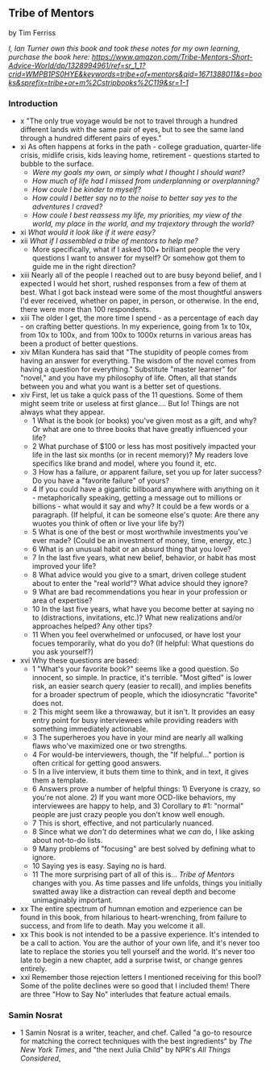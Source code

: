 ## Tribe of Mentors

by Tim Ferriss

*I, Ian Turner own this book and took these notes for my own learning, purchase
the book here: https://www.amazon.com/Tribe-Mentors-Short-Advice-World/dp/1328994961/ref=sr_1_1?crid=WMPB1PS0HYE&keywords=tribe+of+mentors&qid=1671388011&s=books&sprefix=tribe+or+m%2Cstripbooks%2C119&sr=1-1*

### Introduction
* x "The only true voyage would be not to travel through a hundred different
    lands with the same pair of eyes, but to see the same land through a hundred
    different pairs of eyes."
* xi As often happens at forks in the path - college graduation, quarter-life
    crisis, midlife crisis, kids leaving home, retirement - questions started to
    bubble to the surface.
    + *Were my goals my own, or simply what I thought I should want?*
    + *How much of life had I missed from underplanning or overplanning?*
    + *How coule I be kinder to myself?*
    + *How could I better say no to the noise to better say yes to the
        adventures I craved?*
    + *How coule I best reassess my life, my priorities, my view of the world,
        my place in the world, and my trajextory through the world?*
* xi *What would it look like if it were easy?*
* xii *What if I assembled a tribe of mentors to help me?*
    + More specifically, what if I asked 100+ brilliant people the very
        questions I want to answer for myself? Or somehow got them to guide me
        in the right direction?
* xiii Nearly all of the people I reached out to are busy beyond belief, and I
    expected I would het short, rushed responses from a few of them at best.
    What I got back instead were some of the most thoughtful answers I'd ever
    received, whether on paper, in person, or otherwise. In the end, there were
    more than 100 respondents.
* xiii The older I get, the more time I spend - as a percentage of each day - on
    crafting better questions. In my experience, going from 1x to 10x, from 10x
    to 100x, and from 100x to 1000x returns in various areas has been a product
    of better questions.
* xiv Milan Kundera has said that "The stupidity of people comes from having an
    answer for everything. The wisdom of the novel comes from having a question
    for everything." Substitute "master learner" for "novel," and you have my
    philosophy of life. Often, all that stands between you and what you want is
    a better set of questions.
* xiv First, let us take a quick pass of the 11 questions. Some of them might
    seem trite or useless at first glance.... But lo! Things are not always what
    they appear.
    + 1 What is the book (or books) you've given most as a gift, and why? Or
        what are one to three books that have greatly influenced your life?
    + 2 What purchase of $100 or less has most positively impacted your life in
        the last six months (or in recent memory)? My readers love specifics
        like brand and model, where you found it, etc.
    + 3 How has a failure, or apparent failure, set you up for later success? Do
        you have a "favorite failure" of yours?
    + 4 If you could have a gigantic billboard anywhere with anything on it -
        metaphorically speaking, getting a message out to millions or billions -
        what would it say and why? It could be a few words or a paragraph. (If
        helpful, it can be someone else's quote: Are there any wuotes you think
        of often or live your life by?)
    + 5 What is one of the best or most worthwhile investments you've ever made?
        (Could be an investment of money, time, energy, etc.)
    + 6 What is an unusual habit or an absurd thing that you love?
    + 7 In the last five years, what new belief, behavior, or habit has most
        improved your life?
    + 8 What advice would you give to a smart, driven college student about to
        enter the "real world"? What advice should they ignore?
    + 9 What are bad recommendations you hear in your profession or area of
        expertise?
    + 10 In the last five years, what have you become better at saying no to
        (distractions, invitations, etc.)? What new realizations and/or
        approaches helped? Any other tips?
    + 11 When you feel overwhelmed or unfocused, or have lost your focues
        temporarily, what do you do? (If helpful: What questions do you ask
        yourself?)
* xvi Why these questions are based:
    + 1 "What's your favorite book?" seems like a good question. So innocent, so
        simple. In practice, it's terrible. "Most gifted" is lower risk, an
        easier search query (easier to recall), and implies benefits for a
        broader spectrum of people, which the idiosyncratic "favorite" does not.
    + 2 This might seem like a throwaway, but it isn't. It provides an easy
        entry point for busy interviewees while providing readers with something
        immediately actionable.
    + 3 The superheroes you have in your mind are nearly all walking flaws
        who've maximized one or two strengths.
    + 4 For would-be interviewers, though, the "If helpful..." portion is often
        critical for getting good answers.
    + 5 In a live interview, it buts them time to think, and in text, it gives
        them a template.
    + 6 Answers prove a number of helpful things: 1) Everyone is crazy, so
        you're not alone. 2) If you want more OCD-like behaviors, my
        interviewees are happy to help, and 3) Corollary to #1: "normal" people
        are just crazy people you don't know well enough.
    + 7 This is short, effective, and not particularly nuanced.
    + 8 Since what we *don't* do determines what we *can* do, I like asking
        about not-to-do lists.
    + 9 Many problems of "focusing" are best solved by defining what to ignore.
    + 10 Saying yes is easy. Saying no is hard.
    + 11 The more surprising part of all of this is... *Tribe of Mentors*
        changes with you. As time passes and life unfolds, things you initially
        swatted away like a distraction can reveal depth and become unimaginably
        important.
* xx The entire spectrum of humnan emotion and ezperience can be found in this
    book, from hilarious to heart-wrenching, from failure to success, and from
    life to death. May you welcome it all.
* xx This book is not intended to be a passive experience. It's intended to be a
    call to action. You are the author of your own life, and it's never too late
    to replace the stories you tell yourself and the world. It's never too late
    to begin a new chapter, add a surprise twist, or change genres entirely.
* xxi Remember those rejection letters I mentioned receiving for this bool? Some
  of the polite declines were so good that I included them! There are three "How
  to Say No" interludes that feature actual emails.

### Samin Nosrat 
* 1 Samin Nosrat is a writer, teacher, and chef. Called "a go-to resource for
  matching the correct techniques with the best ingredients" by *The New York
  Times*, and "the next Julia Child" by NPR's *All Things Considered*,  
